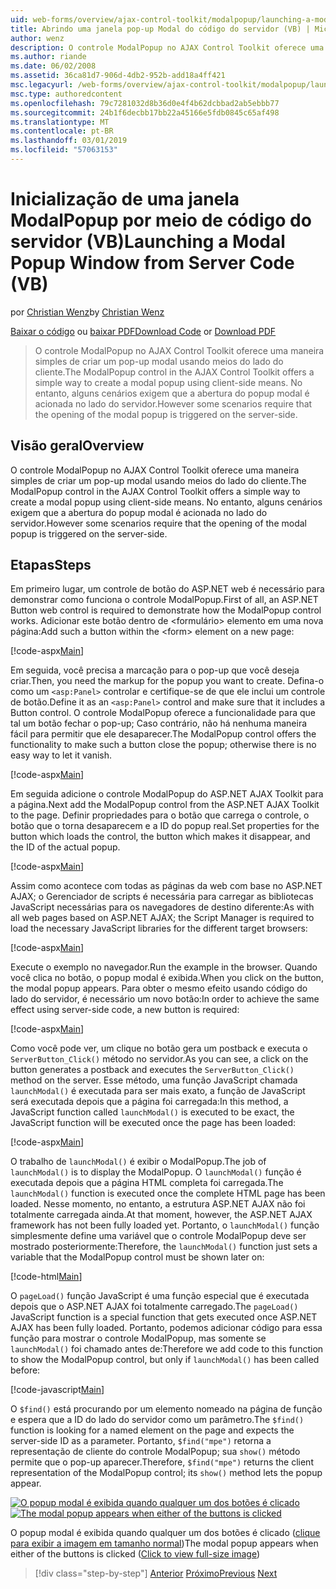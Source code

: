 ```yaml
---
uid: web-forms/overview/ajax-control-toolkit/modalpopup/launching-a-modal-popup-window-from-server-code-vb
title: Abrindo uma janela pop-up Modal do código do servidor (VB) | Microsoft Docs
author: wenz
description: O controle ModalPopup no AJAX Control Toolkit oferece uma maneira simples de criar um pop-up modal usando meios do lado do cliente. No entanto, alguns cenários exigem que o...
ms.author: riande
ms.date: 06/02/2008
ms.assetid: 36ca81d7-906d-4db2-952b-add18a4ff421
msc.legacyurl: /web-forms/overview/ajax-control-toolkit/modalpopup/launching-a-modal-popup-window-from-server-code-vb
msc.type: authoredcontent
ms.openlocfilehash: 79c7281032d8b36d0e4f4b62dcbbad2ab5ebbb77
ms.sourcegitcommit: 24b1f6decbb17bb22a45166e5fdb0845c65af498
ms.translationtype: MT
ms.contentlocale: pt-BR
ms.lasthandoff: 03/01/2019
ms.locfileid: "57063153"
---
```

<a name="launching-a-modal-popup-window-from-server-code-vb"></a><span data-ttu-id="1a91d-104">Inicialização de uma janela ModalPopup por meio de código do servidor (VB)</span><span class="sxs-lookup"><span data-stu-id="1a91d-104">Launching a Modal Popup Window from Server Code (VB)</span></span>
====================
<span data-ttu-id="1a91d-105">por [Christian Wenz](https://github.com/wenz)</span><span class="sxs-lookup"><span data-stu-id="1a91d-105">by [Christian Wenz](https://github.com/wenz)</span></span>

<span data-ttu-id="1a91d-106">[Baixar o código](http://download.microsoft.com/download/2/4/0/24052038-f942-4336-905b-b60ae56f0dd5/ModalPopup1.vb.zip) ou [baixar PDF](http://download.microsoft.com/download/b/6/a/b6ae89ee-df69-4c87-9bfb-ad1eb2b23373/modalpopup1VB.pdf)</span><span class="sxs-lookup"><span data-stu-id="1a91d-106">[Download Code](http://download.microsoft.com/download/2/4/0/24052038-f942-4336-905b-b60ae56f0dd5/ModalPopup1.vb.zip) or [Download PDF](http://download.microsoft.com/download/b/6/a/b6ae89ee-df69-4c87-9bfb-ad1eb2b23373/modalpopup1VB.pdf)</span></span>

> <span data-ttu-id="1a91d-107">O controle ModalPopup no AJAX Control Toolkit oferece uma maneira simples de criar um pop-up modal usando meios do lado do cliente.</span><span class="sxs-lookup"><span data-stu-id="1a91d-107">The ModalPopup control in the AJAX Control Toolkit offers a simple way to create a modal popup using client-side means.</span></span> <span data-ttu-id="1a91d-108">No entanto, alguns cenários exigem que a abertura do popup modal é acionada no lado do servidor.</span><span class="sxs-lookup"><span data-stu-id="1a91d-108">However some scenarios require that the opening of the modal popup is triggered on the server-side.</span></span>


## <a name="overview"></a><span data-ttu-id="1a91d-109">Visão geral</span><span class="sxs-lookup"><span data-stu-id="1a91d-109">Overview</span></span>

<span data-ttu-id="1a91d-110">O controle ModalPopup no AJAX Control Toolkit oferece uma maneira simples de criar um pop-up modal usando meios do lado do cliente.</span><span class="sxs-lookup"><span data-stu-id="1a91d-110">The ModalPopup control in the AJAX Control Toolkit offers a simple way to create a modal popup using client-side means.</span></span> <span data-ttu-id="1a91d-111">No entanto, alguns cenários exigem que a abertura do popup modal é acionada no lado do servidor.</span><span class="sxs-lookup"><span data-stu-id="1a91d-111">However some scenarios require that the opening of the modal popup is triggered on the server-side.</span></span>

## <a name="steps"></a><span data-ttu-id="1a91d-112">Etapas</span><span class="sxs-lookup"><span data-stu-id="1a91d-112">Steps</span></span>

<span data-ttu-id="1a91d-113">Em primeiro lugar, um controle de botão do ASP.NET web é necessário para demonstrar como funciona o controle ModalPopup.</span><span class="sxs-lookup"><span data-stu-id="1a91d-113">First of all, an ASP.NET Button web control is required to demonstrate how the ModalPopup control works.</span></span> <span data-ttu-id="1a91d-114">Adicionar este botão dentro de &lt;formulário&gt; elemento em uma nova página:</span><span class="sxs-lookup"><span data-stu-id="1a91d-114">Add such a button within the &lt;form&gt; element on a new page:</span></span>

[!code-aspx[Main](launching-a-modal-popup-window-from-server-code-vb/samples/sample1.aspx)]

<span data-ttu-id="1a91d-115">Em seguida, você precisa a marcação para o pop-up que você deseja criar.</span><span class="sxs-lookup"><span data-stu-id="1a91d-115">Then, you need the markup for the popup you want to create.</span></span> <span data-ttu-id="1a91d-116">Defina-o como um `<asp:Panel>` controlar e certifique-se de que ele inclui um controle de botão.</span><span class="sxs-lookup"><span data-stu-id="1a91d-116">Define it as an `<asp:Panel>` control and make sure that it includes a Button control.</span></span> <span data-ttu-id="1a91d-117">O controle ModalPopup oferece a funcionalidade para que tal um botão fechar o pop-up; Caso contrário, não há nenhuma maneira fácil para permitir que ele desaparecer.</span><span class="sxs-lookup"><span data-stu-id="1a91d-117">The ModalPopup control offers the functionality to make such a button close the popup; otherwise there is no easy way to let it vanish.</span></span>

[!code-aspx[Main](launching-a-modal-popup-window-from-server-code-vb/samples/sample2.aspx)]

<span data-ttu-id="1a91d-118">Em seguida adicione o controle ModalPopup do ASP.NET AJAX Toolkit para a página.</span><span class="sxs-lookup"><span data-stu-id="1a91d-118">Next add the ModalPopup control from the ASP.NET AJAX Toolkit to the page.</span></span> <span data-ttu-id="1a91d-119">Definir propriedades para o botão que carrega o controle, o botão que o torna desaparecem e a ID do popup real.</span><span class="sxs-lookup"><span data-stu-id="1a91d-119">Set properties for the button which loads the control, the button which makes it disappear, and the ID of the actual popup.</span></span>

[!code-aspx[Main](launching-a-modal-popup-window-from-server-code-vb/samples/sample3.aspx)]

<span data-ttu-id="1a91d-120">Assim como acontece com todas as páginas da web com base no ASP.NET AJAX; o Gerenciador de scripts é necessária para carregar as bibliotecas JavaScript necessárias para os navegadores de destino diferente:</span><span class="sxs-lookup"><span data-stu-id="1a91d-120">As with all web pages based on ASP.NET AJAX; the Script Manager is required to load the necessary JavaScript libraries for the different target browsers:</span></span>

[!code-aspx[Main](launching-a-modal-popup-window-from-server-code-vb/samples/sample4.aspx)]

<span data-ttu-id="1a91d-121">Execute o exemplo no navegador.</span><span class="sxs-lookup"><span data-stu-id="1a91d-121">Run the example in the browser.</span></span> <span data-ttu-id="1a91d-122">Quando você clica no botão, o popup modal é exibida.</span><span class="sxs-lookup"><span data-stu-id="1a91d-122">When you click on the button, the modal popup appears.</span></span> <span data-ttu-id="1a91d-123">Para obter o mesmo efeito usando código do lado do servidor, é necessário um novo botão:</span><span class="sxs-lookup"><span data-stu-id="1a91d-123">In order to achieve the same effect using server-side code, a new button is required:</span></span>

[!code-aspx[Main](launching-a-modal-popup-window-from-server-code-vb/samples/sample5.aspx)]

<span data-ttu-id="1a91d-124">Como você pode ver, um clique no botão gera um postback e executa o `ServerButton_Click()` método no servidor.</span><span class="sxs-lookup"><span data-stu-id="1a91d-124">As you can see, a click on the button generates a postback and executes the `ServerButton_Click()` method on the server.</span></span> <span data-ttu-id="1a91d-125">Esse método, uma função JavaScript chamada `launchModal()` é executada para ser mais exato, a função de JavaScript será executada depois que a página foi carregada:</span><span class="sxs-lookup"><span data-stu-id="1a91d-125">In this method, a JavaScript function called `launchModal()` is executed to be exact, the JavaScript function will be executed once the page has been loaded:</span></span>

[!code-aspx[Main](launching-a-modal-popup-window-from-server-code-vb/samples/sample6.aspx)]

<span data-ttu-id="1a91d-126">O trabalho de `launchModal()` é exibir o ModalPopup.</span><span class="sxs-lookup"><span data-stu-id="1a91d-126">The job of `launchModal()` is to display the ModalPopup.</span></span> <span data-ttu-id="1a91d-127">O `launchModal()` função é executada depois que a página HTML completa foi carregada.</span><span class="sxs-lookup"><span data-stu-id="1a91d-127">The `launchModal()` function is executed once the complete HTML page has been loaded.</span></span> <span data-ttu-id="1a91d-128">Nesse momento, no entanto, a estrutura ASP.NET AJAX não foi totalmente carregada ainda.</span><span class="sxs-lookup"><span data-stu-id="1a91d-128">At that moment, however, the ASP.NET AJAX framework has not been fully loaded yet.</span></span> <span data-ttu-id="1a91d-129">Portanto, o `launchModal()` função simplesmente define uma variável que o controle ModalPopup deve ser mostrado posteriormente:</span><span class="sxs-lookup"><span data-stu-id="1a91d-129">Therefore, the `launchModal()` function just sets a variable that the ModalPopup control must be shown later on:</span></span>

[!code-html[Main](launching-a-modal-popup-window-from-server-code-vb/samples/sample7.html)]

<span data-ttu-id="1a91d-130">O `pageLoad()` função JavaScript é uma função especial que é executada depois que o ASP.NET AJAX foi totalmente carregado.</span><span class="sxs-lookup"><span data-stu-id="1a91d-130">The `pageLoad()` JavaScript function is a special function that gets executed once ASP.NET AJAX has been fully loaded.</span></span> <span data-ttu-id="1a91d-131">Portanto, podemos adicionar código para essa função para mostrar o controle ModalPopup, mas somente se `launchModal()` foi chamado antes de:</span><span class="sxs-lookup"><span data-stu-id="1a91d-131">Therefore we add code to this function to show the ModalPopup control, but only if `launchModal()` has been called before:</span></span>

[!code-javascript[Main](launching-a-modal-popup-window-from-server-code-vb/samples/sample8.js)]

<span data-ttu-id="1a91d-132">O `$find()` está procurando por um elemento nomeado na página de função e espera que a ID do lado do servidor como um parâmetro.</span><span class="sxs-lookup"><span data-stu-id="1a91d-132">The `$find()` function is looking for a named element on the page and expects the server-side ID as a parameter.</span></span> <span data-ttu-id="1a91d-133">Portanto, `$find("mpe")` retorna a representação de cliente do controle ModalPopup; sua `show()` método permite que o pop-up aparecer.</span><span class="sxs-lookup"><span data-stu-id="1a91d-133">Therefore, `$find("mpe")` returns the client representation of the ModalPopup control; its `show()` method lets the popup appear.</span></span>


<span data-ttu-id="1a91d-134">[![O popup modal é exibida quando qualquer um dos botões é clicado](launching-a-modal-popup-window-from-server-code-vb/_static/image2.png)](launching-a-modal-popup-window-from-server-code-vb/_static/image1.png)</span><span class="sxs-lookup"><span data-stu-id="1a91d-134">[![The modal popup appears when either of the buttons is clicked](launching-a-modal-popup-window-from-server-code-vb/_static/image2.png)](launching-a-modal-popup-window-from-server-code-vb/_static/image1.png)</span></span>

<span data-ttu-id="1a91d-135">O popup modal é exibida quando qualquer um dos botões é clicado ([clique para exibir a imagem em tamanho normal](launching-a-modal-popup-window-from-server-code-vb/_static/image3.png))</span><span class="sxs-lookup"><span data-stu-id="1a91d-135">The modal popup appears when either of the buttons is clicked ([Click to view full-size image](launching-a-modal-popup-window-from-server-code-vb/_static/image3.png))</span></span>

> [!div class="step-by-step"]
> <span data-ttu-id="1a91d-136">[Anterior](positioning-a-modalpopup-cs.md)
> [Próximo](using-modalpopup-with-a-repeater-control-vb.md)</span><span class="sxs-lookup"><span data-stu-id="1a91d-136">[Previous](positioning-a-modalpopup-cs.md)
[Next](using-modalpopup-with-a-repeater-control-vb.md)</span></span>
